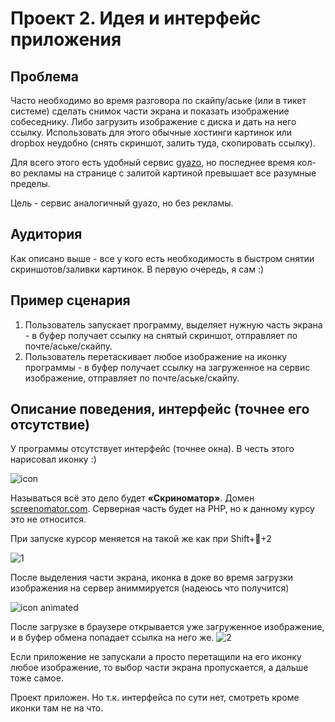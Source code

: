 Проект 2. Идея и интерфейс приложения
=============

Проблема
----------
Часто необходимо во время разговора по скайпу/аське (или в тикет системе) сделать снимок части экрана и показать изображение собеседнику.
Либо загрузить изображение с диска и дать на него ссылку.
Использовать для этого обычные хостинги картинок или dropbox неудобно (снять скриншот, залить туда, скопировать ссылку).

Для всего этого есть удобный сервис [gyazo](http://gyazo.com/),  но последнее время кол-во рекламы на странице с залитой картиной превышает все разумные пределы.

Цель - сервис аналогичный gyazo, но без рекламы.

Аудитория
----------
Как описано выше - все у кого есть необходимость в быстром снятии скриншотов/заливки картинок.
В первую очередь, я сам :)


Пример сценария
----------
1. Пользователь запускает программу, выделяет нужную часть экрана - в буфер получает ссылку на снятый скриншот, отправляет по почте/аське/скайпу.
2. Пользователь перетаскивает любое изображение на иконку программы - в буфер получает ссылку на загруженное на сервис изображение, отправляет по почте/аське/скайпу.


Описание поведения, интерфейс (точнее его отсутствие)
----------
У программы отсутствует интерфейс (точнее окна). В честь этого нарисовал иконку :)

![icon](https://dl.dropbox.com/u/4922801/ios/ico.png)


Называться всë это дело будет **«Скриноматор»**. Домен [screenomator.com](screenomator.com).
Серверная часть будет на PHP, но к данному курсу это не относится.


При запуске курсор меняется на такой же как при Shift++2

![1](https://dl.dropbox.com/u/4922801/ios/1.png)

После выделения части экрана, иконка в доке  во время загрузки изображения на сервер аниммируется (надеюсь что получится)

![icon animated](https://dl.dropbox.com/u/4922801/ios/ico2.png)


После загрузке в браузере открывается уже загруженное изображение, и в буфер обмена попадает ссылка на него же.
![2](https://dl.dropbox.com/u/4922801/ios/2.png)



Если приложение не запускали а просто перетащили на его иконку любое изображение, то выбор части экрана пропускается, а дальше тоже самое.


Проект приложен. Но т.к. интерфейса по сути нет, смотреть кроме иконки там не на что.

